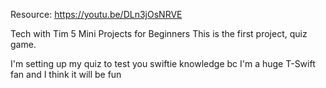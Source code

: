  Resource: https://youtu.be/DLn3jOsNRVE

Tech with Tim 5 Mini Projects for Beginners
This is the first project, quiz game.

I'm setting up my quiz to test you swiftie knowledge bc I'm a huge T-Swift fan and I think it will be fun